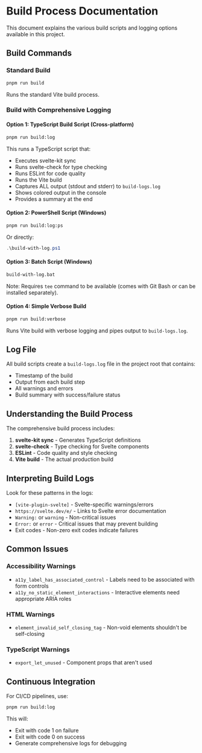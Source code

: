 # Build Process Documentation

This document explains the various build scripts and logging options available in this project.

## Build Commands

### Standard Build

```bash
pnpm run build
```

Runs the standard Vite build process.

### Build with Comprehensive Logging

#### Option 1: TypeScript Build Script (Cross-platform)

```bash
pnpm run build:log
```

This runs a TypeScript script that:

- Executes svelte-kit sync
- Runs svelte-check for type checking
- Runs ESLint for code quality
- Runs the Vite build
- Captures ALL output (stdout and stderr) to `build-logs.log`
- Shows colored output in the console
- Provides a summary at the end

#### Option 2: PowerShell Script (Windows)

```bash
pnpm run build:log:ps
```

Or directly:

```powershell
.\build-with-log.ps1
```

#### Option 3: Batch Script (Windows)

```cmd
build-with-log.bat
```

Note: Requires `tee` command to be available (comes with Git Bash or can be installed separately).

#### Option 4: Simple Verbose Build

```bash
pnpm run build:verbose
```

Runs Vite build with verbose logging and pipes output to `build-logs.log`.

## Log File

All build scripts create a `build-logs.log` file in the project root that contains:

- Timestamp of the build
- Output from each build step
- All warnings and errors
- Build summary with success/failure status

## Understanding the Build Process

The comprehensive build process includes:

1. **svelte-kit sync** - Generates TypeScript definitions
2. **svelte-check** - Type checking for Svelte components
3. **ESLint** - Code quality and style checking
4. **Vite build** - The actual production build

## Interpreting Build Logs

Look for these patterns in the logs:

- `[vite-plugin-svelte]` - Svelte-specific warnings/errors
- `https://svelte.dev/e/` - Links to Svelte error documentation
- `Warning:` or `warning` - Non-critical issues
- `Error:` or `error` - Critical issues that may prevent building
- Exit codes - Non-zero exit codes indicate failures

## Common Issues

### Accessibility Warnings

- `a11y_label_has_associated_control` - Labels need to be associated with form controls
- `a11y_no_static_element_interactions` - Interactive elements need appropriate ARIA roles

### HTML Warnings

- `element_invalid_self_closing_tag` - Non-void elements shouldn't be self-closing

### TypeScript Warnings

- `export_let_unused` - Component props that aren't used

## Continuous Integration

For CI/CD pipelines, use:

```bash
pnpm run build:log
```

This will:

- Exit with code 1 on failure
- Exit with code 0 on success
- Generate comprehensive logs for debugging

